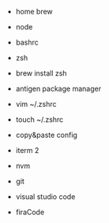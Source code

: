 - home brew
- node
- bashrc
- zsh

- brew install zsh
- antigen package manager
- vim ~/.zshrc
- touch ~/.zshrc
- copy&paste config
- iterm 2
- nvm
- git
- visual studio code
- firaCode
